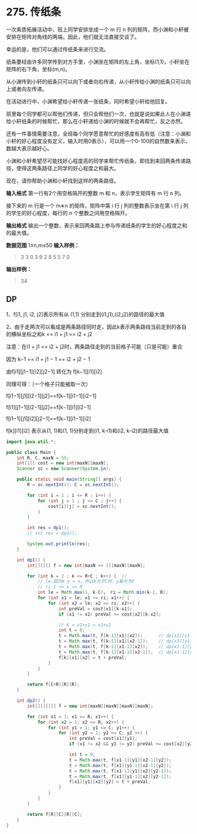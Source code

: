 # 275. 传纸条
一次素质拓展活动中，班上同学安排坐成一个 m 行 n 列的矩阵，而小渊和小轩被安排在矩阵对角线的两端，因此，他们就无法直接交谈了。

幸运的是，他们可以通过传纸条来进行交流。

纸条要经由许多同学传到对方手里，小渊坐在矩阵的左上角，坐标(1,1)，小轩坐在矩阵的右下角，坐标(m,n)。

从小渊传到小轩的纸条只可以向下或者向右传递，从小轩传给小渊的纸条只可以向上或者向左传递。 

在活动进行中，小渊希望给小轩传递一张纸条，同时希望小轩给他回复。

班里每个同学都可以帮他们传递，但只会帮他们一次，也就是说如果此人在小渊递给小轩纸条的时候帮忙，那么在小轩递给小渊的时候就不会再帮忙，反之亦然。 

还有一件事情需要注意，全班每个同学愿意帮忙的好感度有高有低（注意：小渊和小轩的好心程度没有定义，输入时用0表示），可以用一个0-100的自然数来表示，数越大表示越好心。

小渊和小轩希望尽可能找好心程度高的同学来帮忙传纸条，即找到来回两条传递路径，使得这两条路径上同学的好心程度之和最大。

现在，请你帮助小渊和小轩找到这样的两条路径。

**输入格式**
第一行有2个用空格隔开的整数 m 和 n，表示学生矩阵有 m 行 n 列。

接下来的 m 行是一个 m∗n 的矩阵，矩阵中第 i 行 j 列的整数表示坐在第 i 行 j 列的学生的好心程度，每行的 n 个整数之间用空格隔开。

**输出格式**
输出一个整数，表示来回两条路上参与传递纸条的学生的好心程度之和的最大值。

**数据范围**
1≤n,m≤50
**输入样例：**
>3 3
0 3 9
2 8 5
5 7 0

**输出样例：**
>34

## DP

1、f[i1, j1, i2, j2]表示所有从 (1,1) 分别走到(i1,j1),(i2,j2)的路径的最大值

2、由于走两次可以看成是两条路径同时走，因此k表示两条路线当前走到的各自的横纵坐标之和k == i1 + j1 == i2 + j2

注意：在i1 + j1 \== i2 + j2时，两条路径走到的当前格子可能（只是可能）重合

因为 k−1 \== i1 + j1 − 1 \== i2 + j2 − 1

由f\[i1]\[j1−1]\[i2]\[j2−1] 转化为 f\[k−1]\[i1]\[i2]

同理可得：（一个格子只能被取一次）

f\[i1−1]\[j1]\[i2−1]\[j2]\==f[k−1]\[i1−1][i2−1]

f\[i1]\[j1−1]\[i2−1]\[j2]\==f[k−1]\[i1][i2−1]

f\[i1−1]\[j1]\[i2]\[j2−1]\==f[k−1]\[i1−1][i2]



f\[k]\[i1]\[i2] 表示从(1, 1)和(1, 1)分别走到(i1, k-i1)和(i2, k-i2)的路径最大值

```java
import java.util.*;

public class Main {
    int R, C, maxN = 55;
    int[][] cost = new int[maxN][maxN];
    Scanner sc = new Scanner(System.in);

    public static void main(String[] args) {
        R = sc.nextInt(); C = sc.nextInt();

        for (int i = 1 ; i <= R ; i++) {
            for (int j = 1 ; j <= C ; j++) {
                cost[i][j] = sc.nextInt();
            }
        }

        int res = dp1();
        // int res = dp2();

        System.out.println(res);
    }

    int dp1() {
        int[][][] f = new int[maxN << 1][maxN][maxN];

        for (int k = 2 ; k <= R+C ; k++) {  //  
            // le:因为k-y = x。所以k大于C时，y最大为C
            // ri:1 <= x <= R
            int le = Math.max(1, k-C)， ri = Math.min(k-1, R);
            for (int x1 = le; x1 <= ri; x1++) {
                for (int x2 = le; x2 <= ri; x2++) {
                    int preVal = cost[x1][k-x1];
                    if (x1 != x2) preVal += cost[x2][k-x2];

                    // k = x1+y1 = x2+y2
                    int t = 0;
                    t = Math.max(t, f[k-1][x1][x2]);      // dp[x1][y1-1][x2][y2-1]
                    t = Math.max(t, f[k-1][x1][x2-1]);    // dp[x1][y1-1][x2-1][y2]
                    t = Math.max(t, f[k-1][x1-1][x2]);    // dp[x1-1][y1][x2][y2-1]
                    t = Math.max(t, f[k-1][x1-1][x2-1]);  // dp[x1-1][y1][x2-1][y2]
                    f[k][x1][x2] = t + preVal;
                }
            }
        }

        return f[C+R][R][R];
    }

    int dp2() {
        int[][][][] f = new int[maxN][maxN][maxN][maxN];

        for (int x1 = 1; x1 <= R; x1++) {
            for (int x2 = 1; x2 <= R; x2++) {
                for (int y1 = 1; y1 <= C; y1++) {
                    for (int y2 = 1; y2 <= C; y2 ++) {
                        int preVal = cost[x1][y1];
                        if (x1 != x2 && y1 != y2) preVal += cost[x2][y2];

                        int t = 0;
                        t = Math.max(t, f[x1-1][y1][x2-1][y2]);
                        t = Math.max(t, f[x1][y1-1][x2-1][y2]);
                        t = Math.max(t, f[x1-1][y1][x2][y2-1]);
                        t = Math.max(t, f[x1][y1-1][x2][y2-1]);
                        f[x1][y1][x2][y2] = t + preVal;
                    }
                }
            }
        }

        return f[R][C][R][C];
    }
}
```

